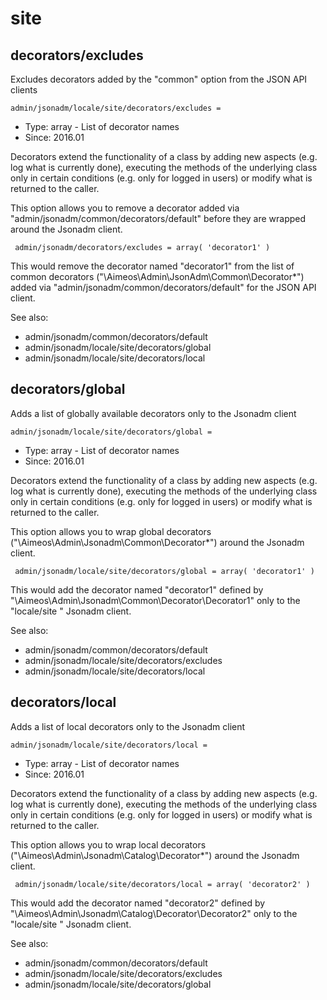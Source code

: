 
# site
## decorators/excludes

Excludes decorators added by the "common" option from the JSON API clients

```
admin/jsonadm/locale/site/decorators/excludes = 
```

* Type: array - List of decorator names
* Since: 2016.01

Decorators extend the functionality of a class by adding new aspects
(e.g. log what is currently done), executing the methods of the underlying
class only in certain conditions (e.g. only for logged in users) or
modify what is returned to the caller.

This option allows you to remove a decorator added via
"admin/jsonadm/common/decorators/default" before they are wrapped
around the Jsonadm client.

```
 admin/jsonadm/decorators/excludes = array( 'decorator1' )
```

This would remove the decorator named "decorator1" from the list of
common decorators ("\Aimeos\Admin\JsonAdm\Common\Decorator\*") added via
"admin/jsonadm/common/decorators/default" for the JSON API client.

See also:

* admin/jsonadm/common/decorators/default
* admin/jsonadm/locale/site/decorators/global
* admin/jsonadm/locale/site/decorators/local

## decorators/global

Adds a list of globally available decorators only to the Jsonadm client

```
admin/jsonadm/locale/site/decorators/global = 
```

* Type: array - List of decorator names
* Since: 2016.01

Decorators extend the functionality of a class by adding new aspects
(e.g. log what is currently done), executing the methods of the underlying
class only in certain conditions (e.g. only for logged in users) or
modify what is returned to the caller.

This option allows you to wrap global decorators
("\Aimeos\Admin\Jsonadm\Common\Decorator\*") around the Jsonadm
client.

```
 admin/jsonadm/locale/site/decorators/global = array( 'decorator1' )
```

This would add the decorator named "decorator1" defined by
"\Aimeos\Admin\Jsonadm\Common\Decorator\Decorator1" only to the
"locale/site " Jsonadm client.

See also:

* admin/jsonadm/common/decorators/default
* admin/jsonadm/locale/site/decorators/excludes
* admin/jsonadm/locale/site/decorators/local

## decorators/local

Adds a list of local decorators only to the Jsonadm client

```
admin/jsonadm/locale/site/decorators/local = 
```

* Type: array - List of decorator names
* Since: 2016.01

Decorators extend the functionality of a class by adding new aspects
(e.g. log what is currently done), executing the methods of the underlying
class only in certain conditions (e.g. only for logged in users) or
modify what is returned to the caller.

This option allows you to wrap local decorators
("\Aimeos\Admin\Jsonadm\Catalog\Decorator\*") around the Jsonadm
client.

```
 admin/jsonadm/locale/site/decorators/local = array( 'decorator2' )
```

This would add the decorator named "decorator2" defined by
"\Aimeos\Admin\Jsonadm\Catalog\Decorator\Decorator2" only to the
"locale/site " Jsonadm client.

See also:

* admin/jsonadm/common/decorators/default
* admin/jsonadm/locale/site/decorators/excludes
* admin/jsonadm/locale/site/decorators/global